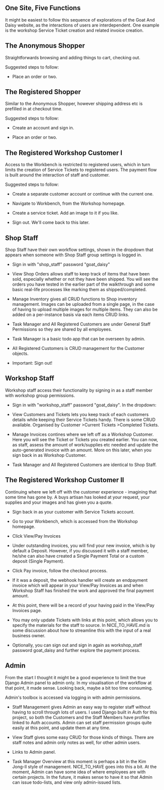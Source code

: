## One Site, Five Functions

It might be easiest to follow this sequence of explorations of the Goat And
Daisy website, as the interactions of users are interdependent. One example
is the workshop Service Ticket creation and related invoice creation.

## The Anonymous Shopper

Straightforwards browsing and adding things to cart, checking out.

Suggested steps to follow:

- Place an order or two.

## The Registered Shopper

Similar to the Anonymous Shopper, however shipping address etc is prefilled
in at checkout time.

Suggested steps to follow:

- Create an account and sign in.

- Place an order or two.

## The Registered Workshop Customer I

Access to the Workbench is restricted to registered users, which in turn
limits the creation of Service Tickets to registered users. The payment
flow is built around the interaction of staff and customer.

Suggested steps to follow:

- Create a separate customer account or continue with the current one.

- Navigate to Workbench, from the Workshop homepage.

- Create a service ticket. Add an image to it if you like.

- Sign out. We'll come back to this later.

## Shop Staff

Shop Staff have their own workflow settings, shown in the dropdown that
appears when someone with Shop Staff group settings is logged in.

- Sign in with "shop_staff" password "goat_daisy"

- View Shop Orders allows staff to keep track of items that have been
  sold, especially whether or not they have been shipped. You will see
  the orders you have tested in the earlier part of the walkthrough and
  some basic real-life processes like marking them as shipped/completed.

- Manage Inventory gives all CRUD functions to Shop inventory management.
  Images can be uploaded from a single page, in the case of having to upload
  multiple images for multiple items. They can also be added on a per-instance
  basis via each items CRUD links.

- Task Manager and All Registered Customers are under General Staff Permissions
  so they are shared by all employees.

- Task Manager is a basic todo app that can be overseen by admin.

- All Registered Customers is CRUD management for the Customer objects.

- Important: Sign out!

## Workshop Staff

Workshop staff access their functionality by signing in as a staff
member with workshop group permissions.

- Sign in with "workshop_staff" password "goat_daisy". In the dropdown:

- View Customers and Tickets lets you keep track of each customers details
  while keeping their Service Tickets handy. There is some CRUD available.
  Organised by Customer >Current Tickets >Completed Tickets.

- Manage Invoices contines where we left off as a Workshop Customer. Here
  you will see the Ticket or Tickets you created earlier. You can now, as
  staff, assess the amount of work/supplies etc needed and update the
  auto-generated invoice with an amount. More on this later, when you
  sign back in as Workshop Customer.

- Task Manager and All Registered Customers are identical to Shop Staff.

## The Registered Workshop Customer II

Continuing where we left off with the customer experience - imagining
that some time has gone by. A buys artisan has looked at your request,
your supplies and your images and has given you a quote.

- Sign back in as your customer with Service Tickets account.

- Go to your Workbench, which is accessed from the Workshop homepage.

- Click View/Pay Invoices

- Under outstanding invoices, you will find your new invoice, which
  is by default a Deposit. However, if you discussed it with a staff
  member, he/she can also have created a Single Payment Total or
  a custom deposit (Single Payment).

- Click Pay invoice, follow the checkout process.

- If it was a deposit, the webhook handler will create an endpayment invoice
  which will appear in your View/Pay Invoices as and when Workshop
  Staff has finished the work and approved the final payment amount.

- At this point, there will be a record of your having paid in the
  View/Pay Invoices page.

- You may only update Tickets with links at this point, which allows you
  to specify the materials for the staff to source. In NICE_TO_HAVE.md is
  some discussion about how to streamline this with the input of a real
  business owner.

- Optionally, you can sign out and sign in again as workshop_staff password
  goat_daisy and further explore the payment process.

## Admin

From the start I thought it might be a good experience to limit the true
Django Admin panel to admin only. In my visualisation of the workflow at
that point, it made sense. Looking back, maybe a bit too time consuming.

Admin's toolbox is accessed via logging in with admin permissions.

- Staff Management gives Admin an easy way to register staff without
  having to scroll through lots of users. I used Django built in Auth
  for this project, so both the Customers and the Staff Members have profiles
  linked to Auth accounts. Admin can set staff permission groups quite easily at
  this point, and update them at any time.

- View Staff gives some easy CRUD for those kinds of things. There are staff notes
  and admin only notes as well, for other admin users.

- Links to Admin panel.

- Task Manager Overview at this moment is perhaps a bit in the Kim Jong-Il style
  of management. NICE_TO_HAVE goes into this a bit. At the moment, Admin can have
  some idea of where employees are with certain projects. In the future, it makes
  sense to have it so that Admin can issue todo-lists, and view only admin-issued
  lists.

